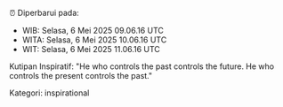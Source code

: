 ⏰ Diperbarui pada:
- WIB: Selasa, 6 Mei 2025 09.06.16 UTC
- WITA: Selasa, 6 Mei 2025 10.06.16 UTC
- WIT: Selasa, 6 Mei 2025 11.06.16 UTC

Kutipan Inspiratif:
"He who controls the past controls the future. He who controls the present controls the past."


Kategori: inspirational

